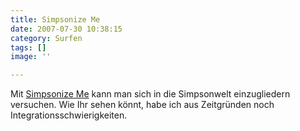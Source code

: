 ```yaml
---
title: Simpsonize Me
date: 2007-07-30 10:38:15
category: Surfen
tags: []
image: ''

---
```


Mit [Simpsonize Me](http://simpsonizeme.com) kann man sich in die Simpsonwelt einzugliedern versuchen. Wie Ihr sehen könnt, habe ich aus Zeitgründen noch Integrationsschwierigkeiten.
